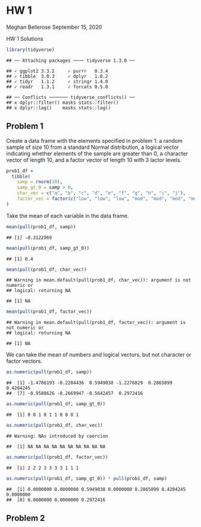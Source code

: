 HW 1
================
Meghan Bellerose
September 15, 2020

HW 1 Solutions

``` r
library(tidyverse)
```

    ## ── Attaching packages ──── tidyverse 1.3.0 ──

    ## ✓ ggplot2 3.3.2     ✓ purrr   0.3.4
    ## ✓ tibble  3.0.3     ✓ dplyr   1.0.2
    ## ✓ tidyr   1.1.2     ✓ stringr 1.4.0
    ## ✓ readr   1.3.1     ✓ forcats 0.5.0

    ## ── Conflicts ─────── tidyverse_conflicts() ──
    ## x dplyr::filter() masks stats::filter()
    ## x dplyr::lag()    masks stats::lag()

## Problem 1

Create a data frame with the elements specified in problem 1: a random
sample of size 10 from a standard Normal distribution, a logical vector
indicating whether elements of the sample are greater than 0, a
character vector of length 10, and a factor vector of length 10 with 3
lactor levels.

``` r
prob1_df = 
  tibble(
    samp = rnorm(10),
    samp_gt_0 = samp > 0,
    char_vec = c("a", "b", "c", "d", "e", "f", "g", "h", "i", "j"),
    factor_vec = factor(c("low", "low", "low", "mod", "mod", "mod", "mod", "high", "high", "high"))
)
```

Take the mean of each variable in the data frame.

``` r
mean(pull(prob1_df, samp))
```

    ## [1] -0.3122969

``` r
mean(pull(prob1_df, samp_gt_0))
```

    ## [1] 0.4

``` r
mean(pull(prob1_df, char_vec))
```

    ## Warning in mean.default(pull(prob1_df, char_vec)): argument is not numeric or
    ## logical: returning NA

    ## [1] NA

``` r
mean(pull(prob1_df, factor_vec))
```

    ## Warning in mean.default(pull(prob1_df, factor_vec)): argument is not numeric or
    ## logical: returning NA

    ## [1] NA

We can take the mean of numbers and logical vectors, but not character
or factor vectors.

``` r
as.numeric(pull(prob1_df, samp))
```

    ##  [1] -1.4766193 -0.2284436  0.5949038 -1.2276829  0.2865099  0.4204245
    ##  [7] -0.9580626 -0.2669947 -0.5642457  0.2972416

``` r
as.numeric(pull(prob1_df, samp_gt_0))
```

    ##  [1] 0 0 1 0 1 1 0 0 0 1

``` r
as.numeric(pull(prob1_df, char_vec))
```

    ## Warning: NAs introduced by coercion

    ##  [1] NA NA NA NA NA NA NA NA NA NA

``` r
as.numeric(pull(prob1_df, factor_vec))
```

    ##  [1] 2 2 2 3 3 3 3 1 1 1

``` r
as.numeric(pull(prob1_df, samp_gt_0)) * pull(prob1_df, samp)
```

    ##  [1] 0.0000000 0.0000000 0.5949038 0.0000000 0.2865099 0.4204245 0.0000000
    ##  [8] 0.0000000 0.0000000 0.2972416

## Problem 2
